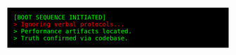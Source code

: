 <pre style="background-color: black; color: #00ff00; padding: 1em; font-family: monospace;">
[BOOT SEQUENCE INITIATED]
<span style="color: red;">&gt; Ignoring verbal protocols...</span>
<span style="color: #00ff00;">&gt; Performance artifacts located.</span>
<span style="color: #00ff00;">&gt; Truth confirmed via codebase.</span>
</pre>


